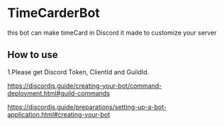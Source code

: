 # TimeCarderBot
this bot can make timeCard in Discord
it made to customize your server

## How to use

1.Please get Discord Token, ClientId and GuildId.

https://discordjs.guide/creating-your-bot/command-deployment.html#guild-commands

https://discordjs.guide/preparations/setting-up-a-bot-application.html#creating-your-bot
